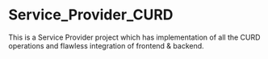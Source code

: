 # Service_Provider_CURD
This is a Service Provider project which has implementation of all the CURD operations and flawless integration of frontend &amp; backend.
